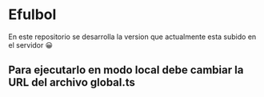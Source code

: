 # Efulbol
En este repositorio se desarrolla la version que actualmente esta subido en el servidor 
:grinning:

## Para ejecutarlo en modo local debe cambiar la URL del archivo global.ts
